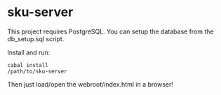 sku-server
==========

This project requires PostgreSQL.  You can setup the database from the db_setup.sql script.


Install and run:
```
cabal install
/path/to/sku-server
```


Then just load/open the webroot/index.html in a browser!
